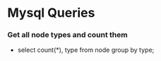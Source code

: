 # Mysql Queries

### Get all node types and count them
- select count(*), type from node group by type;